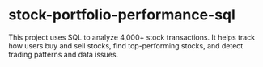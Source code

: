 # stock-portfolio-performance-sql
This project uses SQL to analyze 4,000+ stock transactions. It helps track how users buy and sell stocks, find top-performing stocks, and detect trading patterns and data issues.
